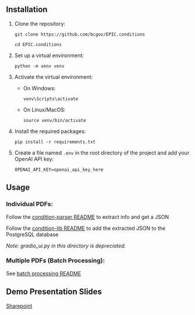 ## Installation

1. Clone the repository:
   
   `git clone https://github.com/bcgov/EPIC.conditions`

   `cd EPIC.conditions`
   

2. Set up a virtual environment:
   
    `python -m venv venv`

3. Activate the virtual environment:
   - On Windows:
   
        `venv\Scripts\activate`
   - On Linux/MacOS:
   
        `source venv/bin/activate`

4. Install the required packages:
   
    `pip install -r requirements.txt`

5. Create a file named `.env` in the root directory of the project and add your OpenAI API key:
   ```text
   OPENAI_API_KEY=openai_api_key_here
   ```

## Usage

### Individual PDFs:

Follow the [condition-parser README](./condition-parser) to extract info and get a JSON

Follow the [condition-lib README](./condition-lib) to add the extracted JSON to the PostgreSQL database

*Note: gradio_ui.py in this directory is depreciated.* 

### Multiple PDFs (Batch Processing):

See [batch processing README](./batch_api_calling)


## Demo Presentation Slides
[Sharepoint](https://bcgov.sharepoint.com/:b:/t/04612/ERr2QDvCCa5ImPtp5_voevEB9SahnJKkNa0eWcfJVioIpg?e=cWr7Cn)